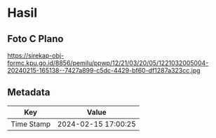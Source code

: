 # Hasil

## Foto C Plano

https://sirekap-obj-formc.kpu.go.id/8856/pemilu/ppwp/12/21/03/20/05/1221032005004-20240215-165138--7427a899-c5dc-4429-bf60-df1287a323cc.jpg


## Metadata

| Key        | Value               |
| ---------- | ------------------- |
| Time Stamp | 2024-02-15 17:00:25 |



